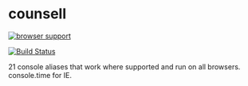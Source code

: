 counsell
========
[![browser support](https://ci.testling.com/pllee/counsell.png)](https://ci.testling.com/pllee/counsell)

[![Build Status](https://secure.travis-ci.org/pllee/counsell.png)](http://travis-ci.org/pllee/counsell)

21 console aliases that work where supported and run on all browsers.  console.time for IE.
